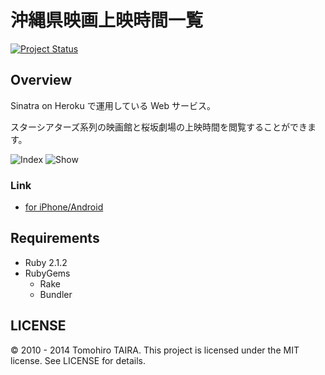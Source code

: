 沖縄県映画上映時間一覧
================================================================================

[![Project Status](https://stillmaintained.com/Tomohiro/okinawa_movie.png)](https://stillmaintained.com/Tomohiro/okinawa_movie)


Overview
--------------------------------------------------------------------------------

Sinatra on Heroku で運用している Web サービス。

スターシアターズ系列の映画館と桜坂劇場の上映時間を閲覧することができます。

![Index](http://f.cl.ly/items/240T3R1E110N400J2A3T/index.png)
![Show](http://f.cl.ly/items/3m2p3d2J1J1q1U003p0R/okinawa_movie_show.png)

### Link

- [for iPhone/Android](http://okinawa-movie.heroku.com)


Requirements
-------------------------------------------------------------------------------

- Ruby 2.1.2
- RubyGems
    - Rake
    - Bundler


LICENSE
--------------------------------------------------------------------------------

&copy; 2010 - 2014 Tomohiro TAIRA.
This project is licensed under the MIT license.
See LICENSE for details.
